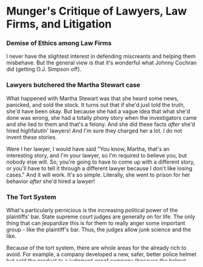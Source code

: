 # Munger's Critique of Lawyers, Law Firms, and Litigation

### Demise of Ethics among Law Firms

I never have the slightest interest in defending miscreants and helping them misbehave. But the general view is that it's wonderful what Johnny Cochran did (getting O.J. Simpson off).

### Lawyers butchered the Martha Stewart case
What happened with Martha Stewart was that she heard some news, panicked, and sold the stock. It turns out that if she'd just told the truth, she'd have been okay. But because she had a vague idea that what she'd done was wrong, she had a totally phony story when the investigators came and she lied to them and that's a felony. And she did these facts *after* she'd hired highfalutin' lawyers! And I'm sure they charged her a lot. I do not invent these stories.

Were I her lawyer, I would have said "You know, Martha, that's an interesting story, and I'm your lawyer, so I'm required to believe you, but nobody else will. So, you're going to have to come up with a different story, or you'll have to tell it through a different lawyer because I don't like losing cases." And it will work. It's so simple. Literally, she went to prison for her behavior *after* she'd hired a lawyer!

### The Tort System
What's particularly pernicious is the increasing political power of the plaintiffs' bar. State supreme court judges are generally on for life. The only thing that can jeopardize this is for them to really anger some important group - like the plaintiff's bar. Thus, the judges allow junk science and the like.

Because of the tort system, there are whole areas for the already rich to avoid. For example, a company developed a new, safer, better police helmet but sold the product to a judgment-proof company (because the helmet-developer was afraid of liability). It would be crazy for Berkshire to be in the business of providing security guard at airports. The system discourages the best companies from entering certain businesses.

### Asbestos and Tort Reform
Asbestos has morphed into a situation with enormous amounts of fraud. People with serious injuries are being hurt (as more money flows to the plaintiff's bar and to claimants with no current injuries). The Supreme Court has practically invited Congress to step in, but Congress has refused due to the influence of the trial lawyers. I'd be surprised if there's a constructive solution in the next five years. I expect there will be more of the current mess.

What's happened in asbestos is that a given group of people get mesothelioma - a horrible cancer that comes only from asbestos exposure and kills people. Then, there's another group of claimants who smoked two packs of cigarettes a day and have a spot on their lung. Then you have a lawyer who gets a doctor to testify that every spot is caused by asbestos. Once you effectively bribe a doctor, then you can get millions of people to sue on fears of getting cancer.

But there's not enough money to pay all of the claimants, so people who are truly harmed don't get enough. In a southern state with a jury pool that hates all big companies you get big judgments, but lawyers are stealing money from people who are hurt and giving it to people who aren't entitled. It's a bonkers system, but with the federalism, there's no way to stop it. The Supreme Court refused to step in.

Trying to buy people off is like trying to put out a fire by dousing it with gasoline. With word processors, lawyers can easily produce countless claimants. But only twenty-five percent of the money goes to the claimants - the rest goes to the lawyers, doctors, etc.

If you want to be cynical, look at the perjury. There are only three solvent companies left (facing asbestos claims), so plaintiffs can only remember those three names (when recalling which products they were exposed to decades ago). It's a case of perjury being suborned by practicing lawyers.

The only people who can fix it are the Supreme Court of Congress. The Supreme Court - some people would say rightly - refused to get involved, but I say they chickened out. And Congress, given the politics, has yet to step in.

There's an important lesson here: Once wrongdoers get rich, they get enormous political power and you can't stop it, so the key is to nip things like this in the bud.

It would be easy to fix the problem: the right way is to say we're not going to pay off all these little claims.

### The Government's lawsuit against Microsoft
[April 2000] Someone whose salary is paid by US taxpayers is happy to dramatically weaken the one place where we're winning big?

Every business tries to turn this year's success into next year's greater success. It's hard for me to see why Microsoft is sinful to do this. If it's a sin, then I hope all of Berkshire Hathaway's subsidiaries are sinners.